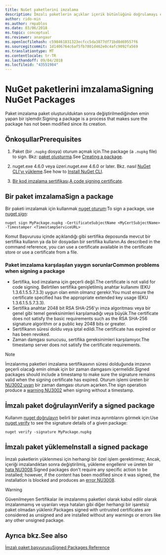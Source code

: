 ```yaml
---
title: NuGet paketlerini imzalama
description: İmzalı paketlerin açıklar içerik bütünlüğünü doğrulamayı etkinleştirmek için kullanılabilir.
author: rido-min
ms.author: rmpablos
ms.date: 03/06/2018
ms.topic: conceptual
ms.reviewer: anangaur
ms.openlocfilehash: c598461831323ecfcc5da3877df71bd8d69557f6
ms.sourcegitcommit: 1d1406764c6af5fb7801d462e0c4afc9092fa569
ms.translationtype: MT
ms.contentlocale: tr-TR
ms.lasthandoff: 09/04/2018
ms.locfileid: "43551984"
---
```

# <a name="signing-nuget-packages"></a><span data-ttu-id="38c99-103">NuGet paketlerini imzalama</span><span class="sxs-lookup"><span data-stu-id="38c99-103">Signing NuGet Packages</span></span>

<span data-ttu-id="38c99-104">Paket imzalama paket oluşturulduktan sonra değiştirilmediğinden emin yapan bir işlemdir.</span><span class="sxs-lookup"><span data-stu-id="38c99-104">Signing a package is a process that makes sure the package has not been modified since its creation.</span></span>

## <a name="prerequisites"></a><span data-ttu-id="38c99-105">Önkoşullar</span><span class="sxs-lookup"><span data-stu-id="38c99-105">Prerequisites</span></span>

1. <span data-ttu-id="38c99-106">Paket (bir `.nupkg` dosya) oturum açmak için.</span><span class="sxs-lookup"><span data-stu-id="38c99-106">The package (a `.nupkg` file) to sign.</span></span> <span data-ttu-id="38c99-107">Bkz: [paket oluşturma](creating-a-package.md).</span><span class="sxs-lookup"><span data-stu-id="38c99-107">See [Creating a package](creating-a-package.md).</span></span>

1. <span data-ttu-id="38c99-108">nuget.exe 4.6.0 veya üzeri.</span><span class="sxs-lookup"><span data-stu-id="38c99-108">nuget.exe 4.6.0 or later.</span></span> <span data-ttu-id="38c99-109">Bkz. nasıl [NuGet CLI'yı yükleme](../install-nuget-client-tools.md#nugetexe-cli).</span><span class="sxs-lookup"><span data-stu-id="38c99-109">See how to [Install NuGet CLI](../install-nuget-client-tools.md#nugetexe-cli).</span></span>

1. <span data-ttu-id="38c99-110">[Bir kod imzalama sertifikası](../reference/signed-packages-reference.md#get-a-code-signing-certificate).</span><span class="sxs-lookup"><span data-stu-id="38c99-110">[A code signing certificate](../reference/signed-packages-reference.md#get-a-code-signing-certificate).</span></span>

## <a name="sign-a-package"></a><span data-ttu-id="38c99-111">Bir paket imzalama</span><span class="sxs-lookup"><span data-stu-id="38c99-111">Sign a package</span></span>

<span data-ttu-id="38c99-112">Bir paketi imzalamak için kullanmak [nuget oturum](../tools/cli-ref-sign.md):</span><span class="sxs-lookup"><span data-stu-id="38c99-112">To sign a package, use [nuget sign](../tools/cli-ref-sign.md):</span></span>

```cli
nuget sign MyPackage.nupkg -CertificateSubjectName <MyCertSubjectName> -Timestamper <TimestampServiceURL>
```

<span data-ttu-id="38c99-113">Komut Başvurusu içinde açıklandığı gibi sertifika deposunda mevcut bir sertifika kullanın ya da bir dosyadan bir sertifika kullanın.</span><span class="sxs-lookup"><span data-stu-id="38c99-113">As described in the command reference, you can use a certificate available in the certificate store or use a certificate from a file.</span></span>

### <a name="common-problems-when-signing-a-package"></a><span data-ttu-id="38c99-114">Paket imzalama karşılaşılan yaygın sorunlar</span><span class="sxs-lookup"><span data-stu-id="38c99-114">Common problems when signing a package</span></span>

- <span data-ttu-id="38c99-115">Sertifika, kod imzalama için geçerli değil.</span><span class="sxs-lookup"><span data-stu-id="38c99-115">The certificate is not valid for code signing.</span></span> <span data-ttu-id="38c99-116">Belirtilen sertifika genişletilmiş anahtar kullanımı (EKU 1.3.6.1.5.5.7.3.3) uygun olan emin olmanız gerekir.</span><span class="sxs-lookup"><span data-stu-id="38c99-116">You must ensure the certificate specified has the appropriate extended key usage (EKU 1.3.6.1.5.5.7.3.3).</span></span>
- <span data-ttu-id="38c99-117">Sertifika anahtar 2048 bit RSA SHA-256'yı imza algoritması veya bir genel gibi temel gereksinimleri karşılamadığı veya büyük.</span><span class="sxs-lookup"><span data-stu-id="38c99-117">The certificate does not satisfy the basic requirements such as the RSA SHA-256 signature algorithm or a public key 2048 bits or greater.</span></span>
- <span data-ttu-id="38c99-118">Sertifikanın süresi doldu veya iptal edildi.</span><span class="sxs-lookup"><span data-stu-id="38c99-118">The certificate has expired or has been revoked.</span></span>
- <span data-ttu-id="38c99-119">Zaman damgası sunucusu, sertifika gereksinimleri karşılamıyor.</span><span class="sxs-lookup"><span data-stu-id="38c99-119">The timestamp server does not satisfy the certificate requirements.</span></span>

> [!Note]
> <span data-ttu-id="38c99-120">İmzalanmış paketleri imzalama sertifikasının süresi dolduğunda imzanın geçerli olacağı emin olmak için bir zaman damgasını içermelidir.</span><span class="sxs-lookup"><span data-stu-id="38c99-120">Signed packages should include a timestamp to make sure the signature remains valid when the signing certificate has expired.</span></span> <span data-ttu-id="38c99-121">Oturum işlemi üreten bir [NU3002 uyarı](../reference/errors-and-warnings/NU3002.md) bir zaman damgası oturum açarken.</span><span class="sxs-lookup"><span data-stu-id="38c99-121">The sign operation produce a [warning NU3002](../reference/errors-and-warnings/NU3002.md) when signing without a timestamp.</span></span>

## <a name="verify-a-signed-package"></a><span data-ttu-id="38c99-122">İmzalı paket doğrulayın</span><span class="sxs-lookup"><span data-stu-id="38c99-122">Verify a signed package</span></span>

<span data-ttu-id="38c99-123">Kullanım [nuget doğrulayın](../tools/cli-ref-verify.md) belirli bir paket imza ayrıntılarını görmek için:</span><span class="sxs-lookup"><span data-stu-id="38c99-123">Use [nuget verify](../tools/cli-ref-verify.md) to see the signature details of a given package:</span></span>

```cli
nuget verify -signature MyPackage.nupkg
```

## <a name="install-a-signed-package"></a><span data-ttu-id="38c99-124">İmzalı paket yükleme</span><span class="sxs-lookup"><span data-stu-id="38c99-124">Install a signed package</span></span>

<span data-ttu-id="38c99-125">İmzalı paketlerin yüklenmesi için herhangi bir özel işlem gerektirmez; Ancak, içeriği imzalandıktan sonra değiştirilmiş, yükleme engellenir ve üreten bir [hata NU3008](../reference/errors-and-warnings/NU3008.md).</span><span class="sxs-lookup"><span data-stu-id="38c99-125">Signed packages don't require any specific action to be installed; however, if the content has been modified since it was signed, the installation is blocked and produces an [error NU3008](../reference/errors-and-warnings/NU3008.md).</span></span>

> [!Warning]
> <span data-ttu-id="38c99-126">Güvenilmeyen Sertifikalar ile imzalanmış paketleri olarak kabul edilir olarak imzalanmamış ve uyarıları veya hataları gibi diğer herhangi bir işaretsiz paket olmadan yüklenir.</span><span class="sxs-lookup"><span data-stu-id="38c99-126">Packages signed with untrusted certificates are considered as unsigned and are installed without any warnings or errors like any other unsigned package.</span></span>

## <a name="see-also"></a><span data-ttu-id="38c99-127">Ayrıca bkz.</span><span class="sxs-lookup"><span data-stu-id="38c99-127">See also</span></span>

[<span data-ttu-id="38c99-128">İmzalı paket başvurusu</span><span class="sxs-lookup"><span data-stu-id="38c99-128">Signed Packages Reference</span></span>](../reference/Signed-Packages-Reference.md)
